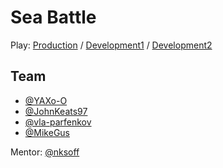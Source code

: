 # Sea Battle

Play: [Production](https://sbattle.ru/) / [Development1](http://top-sea-battle.herokuapp.com/) / [Development2](http://sea-battle-front.herokuapp.com/)

## Team
- [@YAXo-O](https://github.com/YAXo-O)
- [@JohnKeats97](https://github.com/JohnKeats97)
- [@vla-parfenkov](https://github.com/vla-parfenkov)
- [@MikeGus](https://github.com/MikeGus)

Mentor: [@nksoff](https://github.com/nksoff)
